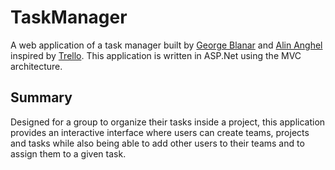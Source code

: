 # TaskManager
A web application of a task manager built by [George Blanar](https://github.com/giobiba) and [Alin Anghel](https://github.com/Alinnus1) inspired by [Trello](https://trello.com/). This application is written in ASP.Net using the MVC architecture.

## Summary
Designed for a group to organize their tasks inside a project, this application provides an interactive interface where users can create teams, projects and tasks while also being able to add other users to their teams and to assign them to a given task.
